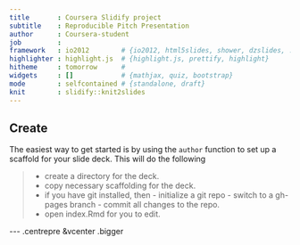 ```yaml
---
title       : Coursera Slidify project
subtitle    : Reproducible Pitch Presentation
author      : Coursera-student
job         : 
framework   : io2012        # {io2012, html5slides, shower, dzslides, ...}
highlighter : highlight.js  # {highlight.js, prettify, highlight}
hitheme     : tomorrow      # 
widgets     : []            # {mathjax, quiz, bootstrap}
mode        : selfcontained # {standalone, draft}
knit        : slidify::knit2slides
---
```



## Create

The easiest way to get started is by using the `author` function to set up a scaffold for your slide deck. This will do the following

> - create a directory for the deck.
> - copy necessary scaffolding for the deck.
> - if you have git installed, then
    - initialize a git repo
    - switch to a gh-pages branch
    - commit all changes to the repo.
> - open index.Rmd for you to edit.
 

--- .centrepre &vcenter .bigger

